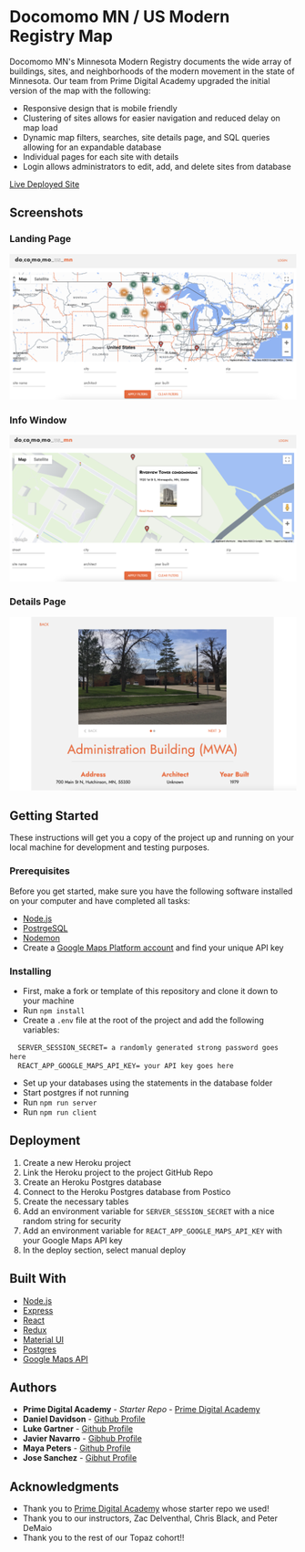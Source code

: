 # Docomomo MN / US Modern Registry Map

Docomomo MN's Minnesota Modern Registry documents the wide array of buildings, sites, and neighborhoods of the modern movement in the state of Minnesota. Our team from Prime Digital Academy upgraded the initial version of the map with the following: 

* Responsive design that is mobile friendly
* Clustering of sites allows for easier navigation and reduced delay on map load
* Dynamic map filters, searches, site details page, and SQL queries allowing for an expandable database
* Individual pages for each site with details
* Login allows administrators to edit, add, and delete sites from database

[Live Deployed Site](https://docomomo-mn-modern-registry-28e0f754dd03.herokuapp.com/#/home)

## Screenshots

### Landing Page
![Screenshot of the homepage of the Docomomo MN/US modern registry map](./screenshots/screenshot-1.png "Screenshot of the homepage of the Docomomo MN/US modern registry map")

### Info Window 
![Screenshot of an info window popup on the Docomomo MN/US modern registry map](./screenshots/screenshot-2.png "Screenshot of an info window popup on the Docomomo MN/US modern registry map")

### Details Page
![Screenshot of a site details page on the Docomomo MN/US modern registry map](./screenshots/screenshot-3.png "Screenshot of a site details page on the Docomomo MN/US modern registry map")

## Getting Started

These instructions will get you a copy of the project up and running on your local machine for development and testing purposes.

### Prerequisites

Before you get started, make sure you have the following software installed on your computer and have completed all tasks:

- [Node.js](https://nodejs.org/en/)
- [PostrgeSQL](https://www.postgresql.org/)
- [Nodemon](https://nodemon.io/)
- Create a [Google Maps Platform account](https://console.cloud.google.com/google/maps-apis/start?utm_source=Docs_GS_Button&ref=https://developers.google.com/maps/&utm_content=Docs_Central) and find your unique API key

### Installing

* First, make a fork or template of this repository and clone it down to your machine
* Run `npm install`
* Create a `.env` file at the root of the project and add the following variables:
```
  SERVER_SESSION_SECRET= a randomly generated strong password goes here
  REACT_APP_GOOGLE_MAPS_API_KEY= your API key goes here
```
* Set up your databases using the statements in the database folder
* Start postgres if not running
* Run `npm run server`
* Run `npm run client`

## Deployment

1. Create a new Heroku project
1. Link the Heroku project to the project GitHub Repo
1. Create an Heroku Postgres database
1. Connect to the Heroku Postgres database from Postico
1. Create the necessary tables
1. Add an environment variable for `SERVER_SESSION_SECRET` with a nice random string for security
1. Add an environment variable for `REACT_APP_GOOGLE_MAPS_API_KEY` with your Google Maps API key
1. In the deploy section, select manual deploy

## Built With

* [Node.js](https://nodejs.org/en/)
* [Express](https://expressjs.com/)
* [React](https://react.dev/)
* [Redux](https://redux.js.org/)
* [Material UI](https://mui.com/)
* [Postgres](https://www.postgresql.org/)
* [Google Maps API](https://developers.google.com/maps/documentation/javascript)

## Authors

* **Prime Digital Academy** - *Starter Repo* - [Prime Digital Academy](https://www.primeacademy.io/)
* **Daniel Davidson** - [Github Profile](https://github.com/dmrd2653)
* **Luke Gartner** - [Github Profile](https://github.com/lukegartner)
* **Javier Navarro** - [Gibhub Profile](https://github.com/Javierna182)
* **Maya Peters** - [Github Profile](https://github.com/mayaavida)
* **Jose Sanchez** - [Gibhut Profile](https://github.com/Astronaut)

## Acknowledgments

* Thank you to [Prime Digital Academy](https://www.primeacademy.io/) whose starter repo we used!
* Thank you to our instructors, Zac Delventhal, Chris Black, and Peter DeMaio
* Thank you to the rest of our Topaz cohort!!

